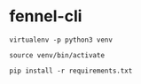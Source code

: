 # fennel-cli
```
virtualenv -p python3 venv

source venv/bin/activate

pip install -r requirements.txt
```